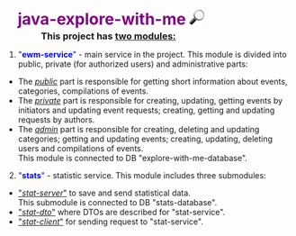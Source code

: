 <h1 style="text-align: center; color: purple; width: 75%; margin-bottom: -20px">java-explore-with-me
<img src="files/1f50e.png" height="27"></h1>
<h3 style="text-align: center; width: 73%; margin-bottom: auto"> This project has <u>two modules:</u> </h3> 

1. <span style="color:#0000FF">"**ewm-service**"</span> - main service in the project.
This module is divided into public, private (for authorized users) and administrative parts:
* The <u>*public*</u> part is responsible for getting short information about events, categories, compilations of events.
* The <u>*private*</u> part is responsible for creating, updating, getting events by initiators and updating event requests;
  creating, getting and updating requests by authors.
* The <u>*admin*</u> part is responsible for creating, deleting and updating categories; getting and updating events; 
creating, updating, deleting users and compilations of events.   
This module is connected to DB "explore-with-me-database".  
2. <span style="color:#0000FF">"**stats**"</span> - statistic service.
This module includes three submodules: 
* <u>"*stat-server*"</u> to save and send statistical data.  
  This submodule is connected to DB "stats-database".
* <u>"*stat-dto*"</u> where DTOs are described for "stat-service".
* <u>"*stat-client*"</u> for sending request to "stat-service".
